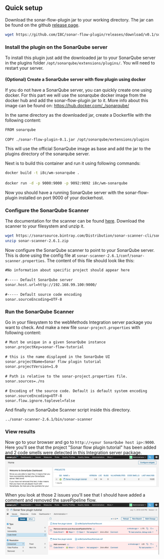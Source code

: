 ## Quick setup

Download the sonar-flow-plugin jar to your working directory. The jar can be found on the github [release page](https://github.com/I8C/sonar-flow-plugin/releases).

```sh
wget https://github.com/I8C/sonar-flow-plugin/releases/download/v0.1/sonar-flow-plugin-0.1.jar
```
### Install the plugin on the SonarQube server

To install this plugin just add the downloaded jar to your SonarQube server in the plugins folder `/opt/sonarqube/extensions/plugins/`. You will need to restart your server.

#### (Optional) Create a SonarQube server with flow plugin using docker

If you do not have a SonarQube server, you can quickly create one using docker. For this part we will use the sonarqube docker image from the docker hub and add the sonar-flow-plugin jar to it. More info about this image can be found on: https://hub.docker.com/_/sonarqube/

In the same directory as the downloaded jar, create a Dockerfile with the following content:

```
FROM sonarqube

COPY ./sonar-flow-plugin-0.1.jar /opt/sonarqube/extensions/plugins
```
This will use the official SonarQube image as base and add the jar to the plugins directory of the sonarqube server.

Next is to build this container and run it using following commands:

```sh
docker build -t i8c/wm-sonarqube .

docker run -d -p 9000:9000 -p 9092:9092 i8c/wm-sonarqube
```

Now you should have a running SonarQube server with the sonar-flow-plugin installed on port 9000 of your dockerhost.

### Configure the SonarQube Scanner

The documentation for the scanner can be found [here](http://docs.sonarqube.org/display/SCAN/Analyzing+with+SonarQube+Scanner).
Download the scanner to your filesystem and unzip it.

```sh
wget https://sonarsource.bintray.com/Distribution/sonar-scanner-cli/sonar-scanner-2.6.1.zip
unzip sonar-scanner-2.6.1.zip
```

Now configure the SonarQube scanner to point to your SonarQube server. This is done using the config file at `sonar-scanner-2.6.1/conf/sonar-scanner.properties`. The content of this file should look like this:

```
#No information about specific project should appear here

#----- Default SonarQube server
sonar.host.url=http://192.168.99.100:9000/

#----- Default source code encoding
sonar.sourceEncoding=UTF-8
```

### Run the SonarQube Scanner

Go in your filesystem to the webMethods Integration server package you want to check. And make a new file `sonar-project.properties` with following content:

```
# Must be unique in a given SonarQube instance
sonar.projectKey=sonar-flow-tutorial

# this is the name displayed in the SonarQube UI
sonar.projectName=Sonar flow plugin tutorial
sonar.projectVersion=1.0

# Path is relative to the sonar-project.properties file. 
sonar.sources=./ns

# Encoding of the source code. Default is default system encoding
sonar.sourceEncoding=UTF-8
sonar.flow.ignore.toplevel=false
```

And finally run SonarQube Scanner script inside this directory.

```
../sonar-scanner-2.6.1/bin/sonar-scanner
```

### View results

Now go to your browser and go to `http://<your SonarQube host ip>:9000`. Here you'll see that the project "Sonar flow plugin tutorial" has been added and 2 code smells were detected in this Integration server package.
![sonar gui projects view](assets/setup/sonar-gui-project-view.png)

When you look at those 2 issues you'll see that I should have added a comment and removed the savePipeline flow.
![sonar gui issues view](assets/setup/sonar-gui-issues-view.png)


